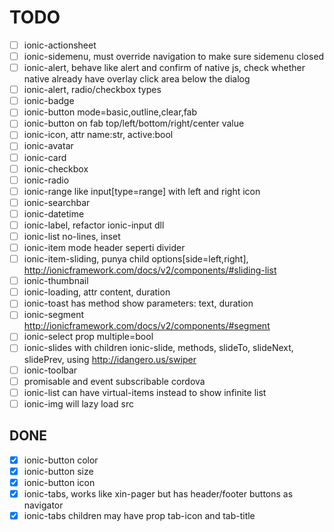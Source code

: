 # TODO

- [ ] ionic-actionsheet
- [ ] ionic-sidemenu, must override navigation to make sure sidemenu closed
- [ ] ionic-alert, behave like alert and confirm of native js, check whether native already have overlay click area below the dialog
- [ ] ionic-alert, radio/checkbox types
- [ ] ionic-badge
- [ ] ionic-button mode=basic,outline,clear,fab
- [ ] ionic-button on fab top/left/bottom/right/center value
- [ ] ionic-icon, attr name:str, active:bool
- [ ] ionic-avatar
- [ ] ionic-card
- [ ] ionic-checkbox
- [ ] ionic-radio
- [ ] ionic-range like input[type=range] with left and right icon
- [ ] ionic-searchbar
- [ ] ionic-datetime
- [ ] ionic-label, refactor ionic-input dll
- [ ] ionic-list no-lines, inset
- [ ] ionic-item mode header seperti divider
- [ ] ionic-item-sliding, punya child options[side=left,right], http://ionicframework.com/docs/v2/components/#sliding-list
- [ ] ionic-thumbnail
- [ ] ionic-loading, attr content, duration
- [ ] ionic-toast has method show parameters: text, duration
- [ ] ionic-segment http://ionicframework.com/docs/v2/components/#segment
- [ ] ionic-select prop multiple=bool
- [ ] ionic-slides with children ionic-slide, methods, slideTo, slideNext, slidePrev, using http://idangero.us/swiper
- [ ] ionic-toolbar
- [ ] promisable and event subscribable cordova
- [ ] ionic-list can have virtual-items instead to show infinite list
- [ ] ionic-img will lazy load src

## DONE

- [x] ionic-button color
- [x] ionic-button size
- [x] ionic-button icon
- [x] ionic-tabs, works like xin-pager but has header/footer buttons as navigator
- [x] ionic-tabs children may have prop tab-icon and tab-title
